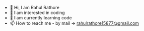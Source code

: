 - 👋 Hi, I am Rahul Rathore
- 👀 I am interested in coding
- 🌱 I am currently learning code
- 📫 How to reach me - by mail -> rahulrathore15877@gmail.com 

<!---
rahulrathore15/rahulrathore15 is a ✨ special ✨ repository because its `README.md` (this file) appears on your GitHub profile.
You can click the Preview link to take a look at your changes.
--->

